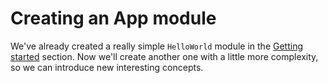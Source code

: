 # Creating an App module

We've already created a really simple `HelloWorld` module in the [Getting started](../getting-started/) section. Now we'll create another one with a little more complexity, so we can introduce new interesting concepts.





